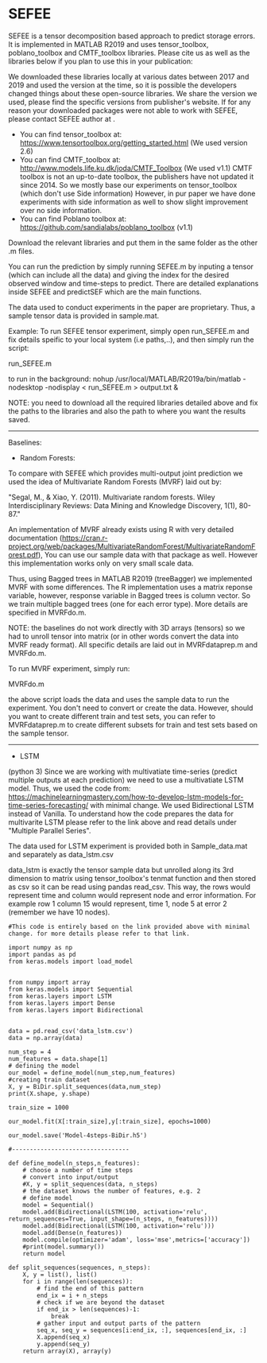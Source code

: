 # SEFEE

SEFEE is a tensor decomposition based approach to predict storage errors. It is implemented in MATLAB R2019 and uses tensor_toolbox, poblano_toolbox and CMTF_toolbox libraries. Please cite us as well as the libraries below if you plan to use this in your publication:

We downloaded these libraries locally at various dates between 2017 and 2019 and used the version at the time, so it is possible the developers changed things about these open-source libraries. We share the version we used, please find the specific versions from publisher's website. If for any reason your downloaded packages were not able to work with SEFEE, please contact SEFEE author at <placeholder>. 

- You can find tensor_toolbox at: https://www.tensortoolbox.org/getting_started.html (We used version 2.6)
- You can find CMTF_toolbox at: http://www.models.life.ku.dk/joda/CMTF_Toolbox (We used v1.1) CMTF toolbox is not an up-to-date toolbox, the publishers have not updated it since 2014. So we mostly base our experiments on tensor_toolbox (which don't use Side information) However, in pur paper we have done experiments with side information as well to show slight improvement over no side information. 
- You can find Poblano toolbox at: https://github.com/sandialabs/poblano_toolbox (v1.1)

Download the relevant libraries and put them in the same folder as the other .m files. 

You can run the prediction by simply running SEFEE.m by inputing a tensor (which can include all the data) and giving the index for the desired observed window and time-steps to predict. There are detailed explanations inside SEFEE and predictSEF which are the main functions.

The data used to conduct experiments in the paper are proprietary. Thus, a sample tensor data is provided in sample.mat.

Example:
To run SEFEE tensor experiment, simply open run_SEFEE.m and fix details speific to your local system (i.e paths,..), and then simply run the script:

run_SEFEE.m

to run in the background:
nohup /usr/local/MATLAB/R2019a/bin/matlab -nodesktop -nodisplay < run_SEFEE.m > output.txt &

NOTE: you need to download all the required libraries detailed above and fix the paths to the libraries and also the path to where you want the results saved. 

---------------------------------------------------------------------------------------------------------

Baselines:

- Random Forests:

To compare with SEFEE which provides multi-output joint prediction we used the idea of Multivariate Random Forests (MVRF) laid out by:

"Segal, M., & Xiao, Y. (2011). Multivariate random forests. Wiley Interdisciplinary Reviews: Data Mining and Knowledge Discovery, 1(1), 80-87."

An implementation of MVRF already exists using R with very detailed documentation (https://cran.r-project.org/web/packages/MultivariateRandomForest/MultivariateRandomForest.pdf), You can use our sample data with that package as well. However this implementation works only on very small scale data. 

Thus, using Bagged trees in MATLAB R2019 (treeBagger) we implemented MVRF with some differences. The R implementation uses a matrix reponse variable, however, response variable in Bagged trees is column vector. So we train multiple bagged trees (one for each error type). More details are specified in MVRFdo.m.

NOTE: the baselines do not work directly with 3D arrays (tensors) so we had to unroll tensor into matrix (or in other words convert the data into MVRF ready format). All specific details are laid out in MVRFdataprep.m and MVRFdo.m.

To run MVRF experiment, simply run:

MVRFdo.m

the above script loads the data and uses the sample data to run the experiment. You don't need to convert or create the data. However, should you want to create different train and test sets, you can refer to MVRFdataprep.m to create different subsets for train and test sets based on the sample tensor.

----------------------------------------------------------------------------------------------------

- LSTM

(python 3)
Since we are working with multivatiate time-series (predict multiple outputs at each prediction) we need to use a multivatiate LSTM model. Thus, we used the code from: https://machinelearningmastery.com/how-to-develop-lstm-models-for-time-series-forecasting/  with minimal change. We used Bidirectional LSTM instead of Vanilla. To understand how the code prepares the data for multivarite LSTM please refer to the link above and read details under "Multiple Parallel Series".

The data used for LSTM experiment is provided both in Sample_data.mat and separately as data_lstm.csv

data_lstm is exactly the tensor sample data but unrolled along its 3rd dimension to matrix using tensor_toolbox's tenmat function and then stored as csv so it can be read using pandas read_csv. This way, the rows would represent time and column would represent node and error information. For example row 1 column 15 would represent, time 1, node 5 at error 2 (remember we have 10 nodes).

```
#This code is entirely based on the link provided above with minimal change. for more details please refer to that link.

import numpy as np
import pandas as pd 
from keras.models import load_model


from numpy import array
from keras.models import Sequential
from keras.layers import LSTM
from keras.layers import Dense
from keras.layers import Bidirectional


data = pd.read_csv('data_lstm.csv')
data = np.array(data)

num_step = 4
num_features = data.shape[1]
# defining the model
our_model = define_model(num_step,num_features)
#creating train dataset
X, y = BiDir.split_sequences(data,num_step)
print(X.shape, y.shape)

train_size = 1000

our_model.fit(X[:train_size],y[:train_size], epochs=1000)

our_model.save('Model-4steps-BiDir.h5')

#---------------------------------

def define_model(n_steps,n_features):
    # choose a number of time steps
    # convert into input/output
    #X, y = split_sequences(data, n_steps)
    # the dataset knows the number of features, e.g. 2
    # define model
    model = Sequential()
    model.add(Bidirectional(LSTM(100, activation='relu', return_sequences=True, input_shape=(n_steps, n_features))))
    model.add(Bidirectional(LSTM(100, activation='relu')))
    model.add(Dense(n_features))
    model.compile(optimizer='adam', loss='mse',metrics=['accuracy'])
    #print(model.summary())
    return model

def split_sequences(sequences, n_steps):
    X, y = list(), list()
    for i in range(len(sequences)):
        # find the end of this pattern
        end_ix = i + n_steps
        # check if we are beyond the dataset
        if end_ix > len(sequences)-1:
            break
        # gather input and output parts of the pattern
        seq_x, seq_y = sequences[i:end_ix, :], sequences[end_ix, :]
        X.append(seq_x)
        y.append(seq_y)
    return array(X), array(y)
    
```
